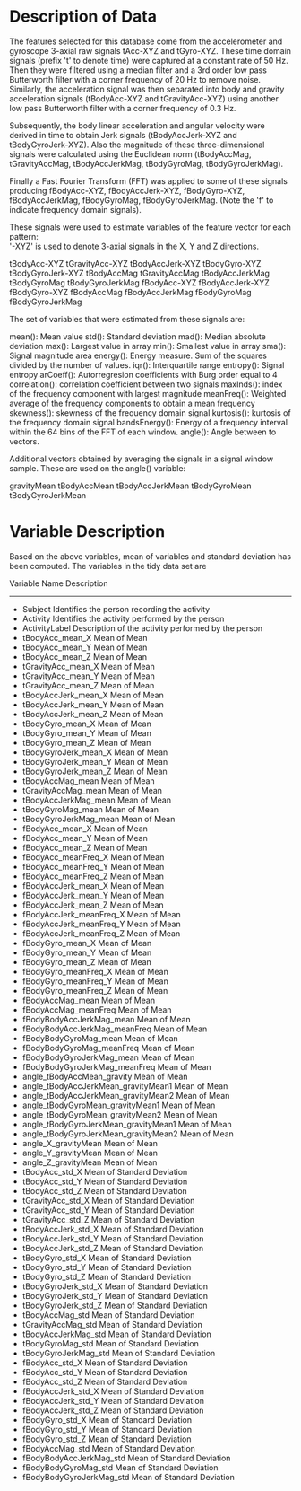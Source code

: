 # Description of Data 

The features selected for this database come from the accelerometer and gyroscope 3-axial raw signals tAcc-XYZ and tGyro-XYZ. These time domain signals (prefix 't' to denote time) were captured at a constant rate of 50 Hz. Then they were filtered using a median filter and a 3rd order low pass Butterworth filter with a corner frequency of 20 Hz to remove noise. Similarly, the acceleration signal was then separated into body and gravity acceleration signals (tBodyAcc-XYZ and tGravityAcc-XYZ) using another low pass Butterworth filter with a corner frequency of 0.3 Hz. 

Subsequently, the body linear acceleration and angular velocity were derived in time to obtain Jerk signals (tBodyAccJerk-XYZ and tBodyGyroJerk-XYZ). Also the magnitude of these three-dimensional signals were calculated using the Euclidean norm (tBodyAccMag, tGravityAccMag, tBodyAccJerkMag, tBodyGyroMag, tBodyGyroJerkMag). 

Finally a Fast Fourier Transform (FFT) was applied to some of these signals producing fBodyAcc-XYZ, fBodyAccJerk-XYZ, fBodyGyro-XYZ, fBodyAccJerkMag, fBodyGyroMag, fBodyGyroJerkMag. (Note the 'f' to indicate frequency domain signals). 

These signals were used to estimate variables of the feature vector for each pattern:  
'-XYZ' is used to denote 3-axial signals in the X, Y and Z directions.

tBodyAcc-XYZ
tGravityAcc-XYZ
tBodyAccJerk-XYZ
tBodyGyro-XYZ
tBodyGyroJerk-XYZ
tBodyAccMag
tGravityAccMag
tBodyAccJerkMag
tBodyGyroMag
tBodyGyroJerkMag
fBodyAcc-XYZ
fBodyAccJerk-XYZ
fBodyGyro-XYZ
fBodyAccMag
fBodyAccJerkMag
fBodyGyroMag
fBodyGyroJerkMag

The set of variables that were estimated from these signals are: 

mean(): Mean value
std(): Standard deviation
mad(): Median absolute deviation 
max(): Largest value in array
min(): Smallest value in array
sma(): Signal magnitude area
energy(): Energy measure. Sum of the squares divided by the number of values. 
iqr(): Interquartile range 
entropy(): Signal entropy
arCoeff(): Autorregresion coefficients with Burg order equal to 4
correlation(): correlation coefficient between two signals
maxInds(): index of the frequency component with largest magnitude
meanFreq(): Weighted average of the frequency components to obtain a mean frequency
skewness(): skewness of the frequency domain signal 
kurtosis(): kurtosis of the frequency domain signal 
bandsEnergy(): Energy of a frequency interval within the 64 bins of the FFT of each window.
angle(): Angle between to vectors.

Additional vectors obtained by averaging the signals in a signal window sample. These are used on the angle() variable:

gravityMean
tBodyAccMean
tBodyAccJerkMean
tBodyGyroMean
tBodyGyroJerkMean

# Variable Description

Based on the above variables, mean of variables and standard deviation has been computed. The variables in the tidy data set are

Variable Name                           Description
--------------------------------------  -----------------------------------------------------
*  Subject                                 Identifies the person recording the activity
*  Activity                                Identifies the activity performed by the person
*  ActivityLabel                           Description of the activity performed by the person
*  tBodyAcc_mean_X                         Mean of Mean
*  tBodyAcc_mean_Y                         Mean of Mean
*  tBodyAcc_mean_Z                         Mean of Mean
*  tGravityAcc_mean_X                      Mean of Mean
*  tGravityAcc_mean_Y                      Mean of Mean
*  tGravityAcc_mean_Z                      Mean of Mean
*  tBodyAccJerk_mean_X                     Mean of Mean
*  tBodyAccJerk_mean_Y                     Mean of Mean
*  tBodyAccJerk_mean_Z                     Mean of Mean
*  tBodyGyro_mean_X                        Mean of Mean
*  tBodyGyro_mean_Y                        Mean of Mean
*  tBodyGyro_mean_Z                        Mean of Mean
*  tBodyGyroJerk_mean_X                    Mean of Mean
*  tBodyGyroJerk_mean_Y                    Mean of Mean
*  tBodyGyroJerk_mean_Z                    Mean of Mean
*  tBodyAccMag_mean                        Mean of Mean
*  tGravityAccMag_mean                     Mean of Mean
*  tBodyAccJerkMag_mean                    Mean of Mean
*  tBodyGyroMag_mean                       Mean of Mean
*  tBodyGyroJerkMag_mean                   Mean of Mean
*  fBodyAcc_mean_X                         Mean of Mean
*  fBodyAcc_mean_Y                         Mean of Mean
*  fBodyAcc_mean_Z                         Mean of Mean
*  fBodyAcc_meanFreq_X                     Mean of Mean
*  fBodyAcc_meanFreq_Y                     Mean of Mean
*  fBodyAcc_meanFreq_Z                     Mean of Mean
*  fBodyAccJerk_mean_X                     Mean of Mean
*  fBodyAccJerk_mean_Y                     Mean of Mean
*  fBodyAccJerk_mean_Z                     Mean of Mean
*  fBodyAccJerk_meanFreq_X                 Mean of Mean
*  fBodyAccJerk_meanFreq_Y                 Mean of Mean
*  fBodyAccJerk_meanFreq_Z                 Mean of Mean
*  fBodyGyro_mean_X                        Mean of Mean
*  fBodyGyro_mean_Y                        Mean of Mean
*  fBodyGyro_mean_Z                        Mean of Mean
*  fBodyGyro_meanFreq_X                    Mean of Mean
*  fBodyGyro_meanFreq_Y                    Mean of Mean
*  fBodyGyro_meanFreq_Z                    Mean of Mean
*  fBodyAccMag_mean                        Mean of Mean
*  fBodyAccMag_meanFreq                    Mean of Mean
*  fBodyBodyAccJerkMag_mean                Mean of Mean
*  fBodyBodyAccJerkMag_meanFreq            Mean of Mean
*  fBodyBodyGyroMag_mean                   Mean of Mean
*  fBodyBodyGyroMag_meanFreq               Mean of Mean
*  fBodyBodyGyroJerkMag_mean               Mean of Mean
*  fBodyBodyGyroJerkMag_meanFreq           Mean of Mean
*  angle_tBodyAccMean_gravity              Mean of Mean
*  angle_tBodyAccJerkMean_gravityMean1     Mean of Mean
*  angle_tBodyAccJerkMean_gravityMean2     Mean of Mean
*  angle_tBodyGyroMean_gravityMean1        Mean of Mean
*  angle_tBodyGyroMean_gravityMean2        Mean of Mean
*  angle_tBodyGyroJerkMean_gravityMean1    Mean of Mean
*  angle_tBodyGyroJerkMean_gravityMean2    Mean of Mean
*  angle_X_gravityMean                     Mean of Mean
*  angle_Y_gravityMean                     Mean of Mean
*  angle_Z_gravityMean                     Mean of Mean
*  tBodyAcc_std_X                          Mean of Standard Deviation
*  tBodyAcc_std_Y                          Mean of Standard Deviation
*  tBodyAcc_std_Z                          Mean of Standard Deviation
*  tGravityAcc_std_X                       Mean of Standard Deviation
*  tGravityAcc_std_Y                       Mean of Standard Deviation
*  tGravityAcc_std_Z                       Mean of Standard Deviation
*  tBodyAccJerk_std_X                      Mean of Standard Deviation
*  tBodyAccJerk_std_Y                      Mean of Standard Deviation
*  tBodyAccJerk_std_Z                      Mean of Standard Deviation
*  tBodyGyro_std_X                         Mean of Standard Deviation
*  tBodyGyro_std_Y                         Mean of Standard Deviation
*  tBodyGyro_std_Z                         Mean of Standard Deviation
*  tBodyGyroJerk_std_X                     Mean of Standard Deviation
*  tBodyGyroJerk_std_Y                     Mean of Standard Deviation
*  tBodyGyroJerk_std_Z                     Mean of Standard Deviation
*  tBodyAccMag_std                         Mean of Standard Deviation
*  tGravityAccMag_std                      Mean of Standard Deviation
*  tBodyAccJerkMag_std                     Mean of Standard Deviation
*  tBodyGyroMag_std                        Mean of Standard Deviation
*  tBodyGyroJerkMag_std                    Mean of Standard Deviation
*  fBodyAcc_std_X                          Mean of Standard Deviation
*  fBodyAcc_std_Y                          Mean of Standard Deviation
*  fBodyAcc_std_Z                          Mean of Standard Deviation
*  fBodyAccJerk_std_X                      Mean of Standard Deviation
*  fBodyAccJerk_std_Y                      Mean of Standard Deviation
*  fBodyAccJerk_std_Z                      Mean of Standard Deviation
*  fBodyGyro_std_X                         Mean of Standard Deviation
*  fBodyGyro_std_Y                         Mean of Standard Deviation
*  fBodyGyro_std_Z                         Mean of Standard Deviation
*  fBodyAccMag_std                         Mean of Standard Deviation
*  fBodyBodyAccJerkMag_std                 Mean of Standard Deviation
*  fBodyBodyGyroMag_std                    Mean of Standard Deviation
*  fBodyBodyGyroJerkMag_std                Mean of Standard Deviation
